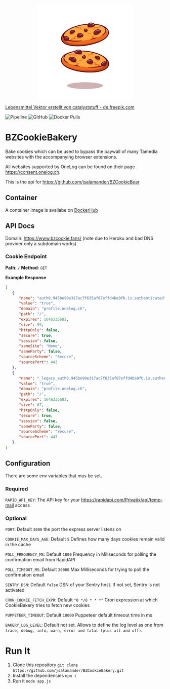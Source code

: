 <p align="center" >
  <img height="300rem" src="https://raw.githubusercontent.com/jsalamander/BZCookieBakery/main/assets/cookies.png" alt="Cookies"/>
</p>
<a href='https://de.freepik.com/fotos-vektoren-kostenlos/lebensmittel'>Lebensmittel Vektor erstellt von catalyststuff - de.freepik.com</a>


![Pipeline](https://github.com/jsalamander/BZCookieBakery/actions/workflows/release.yml/badge.svg)
![GitHub](https://img.shields.io/github/license/jsalamander/BZCookieBakery)
![Docker Pulls](https://img.shields.io/docker/pulls/jfriedli/bz-cookie-bakery)

# BZCookieBakery
Bake cookies which can be used to bypass the paywall of many Tamedia websites with the accompanying browser extensions.

All websites supported by OneLog can be found on their page https://consent.onelog.ch.

This is the api for https://github.com/jsalamander/BZCookieBear

## Container

A container image is availabe on [DockerHub](https://hub.docker.com/r/jfriedli/bz-cookie-bakery/tags?page=1&ordering=last_updated)

## API Docs

Domain: https://www.bzcookie.fans/ (note due to Heroku and bad DNS provider only a subdomain works)

### Cookie Endpoint
**Path**: `/`
**Method**: `GET` 

**Example Response**
```json
[
   {
      "name": "auth0.945be99e317ac7f635af87effd4ba9fb.is.authenticated",
      "value": "true",
      "domain": "profile.onelog.ch",
      "path": "/",
      "expires": 1646335682,
      "size": 59,
      "httpOnly": false,
      "secure": true,
      "session": false,
      "sameSite": "None",
      "sameParty": false,
      "sourceScheme": "Secure",
      "sourcePort": 443
   },
   {
      "name": "_legacy_auth0.945be99e317ac7f635af87effd4ba9fb.is.authenticated",
      "value": "true",
      "domain": "profile.onelog.ch",
      "path": "/",
      "expires": 1646335682,
      "size": 67,
      "httpOnly": false,
      "secure": true,
      "session": false,
      "sameParty": false,
      "sourceScheme": "Secure",
      "sourcePort": 443
   }
]
```

## Configuration

There are some env variables that mus be set.

### Required

`RAPID_API_KEY`: The API key for your https://rapidapi.com/Privatix/api/temp-mail access

### Optional

`PORT`: Default `3000` the port the express server listens on

`COOKIE_MAX_DAYS_AGE`: Default `5` Defines how many days cookies remain valid in the cache

`POLL_FREQUENCY_MS`: Default `1000` Frequency in Millseconds for polling the confirmation email from RapidAPI

`POLL_TIMEOUT_MS`: Default `20000` Max Milliseconds for trying to poll the confirmation email

`SENTRY_DSN`: Default `false` DSN of your Sentry host. If not set, Sentry is not activated

`CRON_COOKIE_FETCH_EXPR`: Default `"0 */8 * * *"` Cron expression at which CookieBakery tries to fetch new cookies

`PUPPETEER_TIMEOUT`: Default `10000` Puppeteer default timeout time in ms

`BAKERY_LOG_LEVEL`: Default not set. Allows to define the log level as one from `trace, debug, info, warn, error and fatal (plus all and off)`.

# Run It

1. Clone this repository `git clone https://github.com/jsalamander/BZCookieBakery.git`
2. Install the dependencies `npm i`
3. Run it `node app.js`
